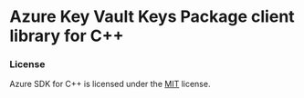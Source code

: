# Azure Key Vault Keys Package client library for C++

### License

Azure SDK for C++ is licensed under the [MIT](https://github.com/Azure/azure-sdk-for-cpp/blob/master/LICENSE.txt) license.